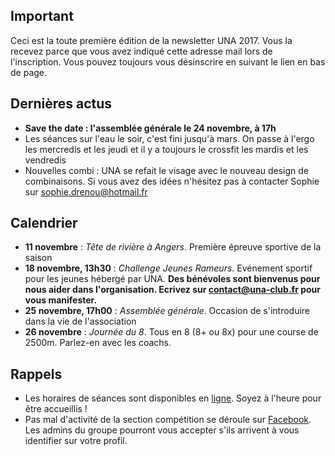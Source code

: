 ## Important

Ceci est la toute première édition de la newsletter UNA 2017. Vous la recevez parce que vous avez indiqué cette adresse mail lors de l'inscription. Vous pouvez toujours vous désinscrire en suivant le lien en bas de page.

## Dernières actus

* **Save the date : l'assemblée générale le 24 novembre, à 17h**
* Les séances sur l'eau le soir, c'est fini jusqu'à mars. On passe à l'ergo les mercredis et les jeudi et il y a toujours le crossfit les mardis et les vendredis
* Nouvelles combi : UNA se refait le visage avec le nouveau design de combinaisons. Si vous avez des idées n'hésitez pas à contacter Sophie sur sophie.drenou@hotmail.fr

## Calendrier

* **11 novembre** : *Tête de rivière à Angers*. Première épreuve sportive de la saison
* **18 novembre, 13h30** : *Challenge Jeunes Rameurs*. Evénement sportif pour les jeunes hébergé par UNA. **Des bénévoles sont bienvenus pour nous aider dans l'organisation. Ecrivez sur contact@una-club.fr pour vous manifester.**
* **25 novembre, 17h00** : *Assemblée générale*. Occasion de s'introduire dans la vie de l'association
* **26 novembre** : *Journée du 8*. Tous en 8 (8+ ou 8x) pour une course de 2500m. Parlez-en avec les coachs.

## Rappels

* Les horaires de séances sont disponibles en [ligne](http://univ-nantes-aviron.fr/horaires). Soyez à l'heure pour être accueillis !
* Pas mal d'activité de la section compétition se déroule sur [Facebook](https://www.facebook.com/groups/178457672172317/). Les admins du groupe pourront vous accepter s'ils arrivent à vous identifier sur votre profil.

